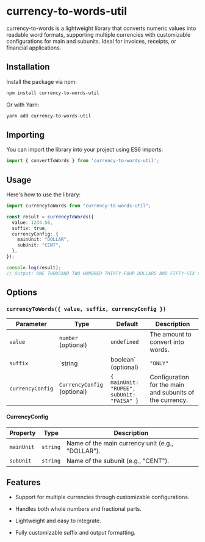 # currency-to-words-util

currency-to-words is a lightweight library that converts numeric values into readable word formats, supporting multiple currencies with customizable configurations for main and subunits. Ideal for invoices, receipts, or financial applications.

## Installation

Install the package via npm:

```bash
npm install currency-to-words-util
```
Or with Yarn:

```bash
yarn add currency-to-words-util
```

## Importing

You can import the library into your project using ES6 imports:

```typescript
import { convertToWords } from 'currency-to-words-util';
```
## Usage

Here's how to use the library:

```typescript
import currencyToWords from "currency-to-words-util";

const result = currencyToWords({
  value: 1234.56,
  suffix: true,
  currencyConfig: {
    mainUnit: "DOLLAR",
    subUnit: "CENT",
  },
});

console.log(result);
// Output: ONE THOUSAND TWO HUNDRED THIRTY-FOUR DOLLARS AND FIFTY-SIX CENTS ONLY
```

## **Options**

### `currencyToWords({ value, suffix, currencyConfig })`

| Parameter       | Type                          | Default                          | Description                                                                 |
|-----------------|-------------------------------|----------------------------------|-----------------------------------------------------------------------------|
| `value`         | `number` (optional)           | `undefined`                      | The amount to convert into words.                                           |
| `suffix`        | `string | boolean` (optional)  | `"ONLY"`                         | The suffix to add at the end of the result (e.g., `"ONLY"` or `true`).      |
| `currencyConfig`| `CurrencyConfig` (optional)  | `{ mainUnit: "RUPEE", subUnit: "PAISA" }` | Configuration for the main and subunits of the currency.                   |

#### **CurrencyConfig**

| Property    | Type      | Description                               |
|-------------|-----------|-------------------------------------------|
| `mainUnit`  | `string`  | Name of the main currency unit (e.g., "DOLLAR"). |
| `subUnit`   | `string`  | Name of the subunit (e.g., "CENT").        |

## Features 

- Support for multiple currencies through customizable configurations.
  
- Handles both whole numbers and fractional parts.
  
- Lightweight and easy to integrate.
  
- Fully customizable suffix and output formatting.
  